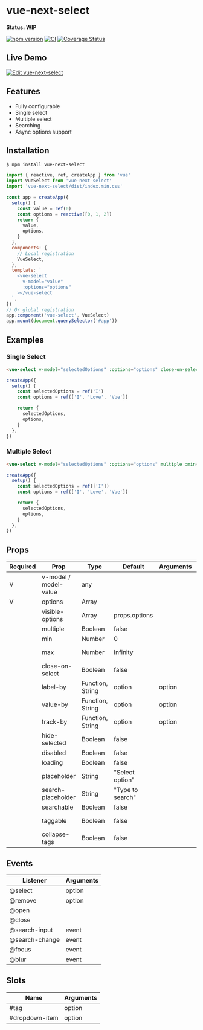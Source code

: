 # vue-next-select

**Status: WIP**

[![npm version](https://badge.fury.io/js/vue-next-select.svg)](https://badge.fury.io/js/vue-next-select)
[![CI](https://github.com/iendeavor/vue-next-select/workflows/CI/badge.svg)](https://github.com/iendeavor/vue-next-select/actions)
[![Coverage Status](https://coveralls.io/repos/github/iendeavor/vue-next-select/badge.svg?branch=develop)](https://coveralls.io/github/iendeavor/vue-next-select?branch=develop)

## Live Demo

[![Edit vue-next-select](https://codesandbox.io/static/img/play-codesandbox.svg)](https://codesandbox.io/s/vue-next-select-01mxz?fontsize=14&hidenavigation=1&theme=dark)

## Features

- Fully configurable
- Single select
- Multiple select
- Searching
- Async options support

## Installation

```
$ npm install vue-next-select
```

```js
import { reactive, ref, createApp } from 'vue'
import VueSelect from 'vue-next-select'
import 'vue-next-select/dist/index.min.css'

const app = createApp({
  setup() {
    const value = ref(0)
    const options = reactive([0, 1, 2])
    return {
      value,
      options,
    }
  },
  components: {
    // Local registration
    VueSelect,
  },
  template: `
    <vue-select
      v-model="value"
      :options="options"
    ></vue-select
  `,
})
// Or global registration
app.component('vue-select', VueSelect)
app.mount(document.querySelector('#app'))
```

## Examples

### Single Select

```html
<vue-select v-model="selectedOptions" :options="options" close-on-select></vue-select>
```

```javascript
createApp({
  setup() {
    const selectedOptions = ref('I')
    const options = ref(['I', 'Love', 'Vue'])

    return {
      selectedOptions,
      options,
    }
  },
})
```

### Multiple Select

```html
<vue-select v-model="selectedOptions" :options="options" multiple :min="1" :max="2" close-on-select></vue-select>
```

```javascript
createApp({
  setup() {
    const selectedOptions = ref(['I'])
    const options = ref(['I', 'Love', 'Vue'])

    return {
      selectedOptions,
      options,
    }
  },
})
```

## Props

| Required | Prop                   | Type             | Default          | Arguments | Works if               |
| -------- | ---------------------- | ---------------- | ---------------- | --------- | ---------------------- |
| V        | v\-model / model-value | any              |                  |           |                        |
| V        | options                | Array            |                  |           |                        |
|          | visible-options        | Array            | props.options    |           |                        |
|          | multiple               | Boolean          | false            |           |                        |
|          | min                    | Number           | 0                |           |                        |
|          | max                    | Number           | Infinity         |           | props.multiple is true |
|          | close-on-select        | Boolean          | false            |           |                        |
|          | label-by               | Function, String | option           | option    |                        |
|          | value-by               | Function, String | option           | option    |                        |
|          | track-by               | Function, String | option           | option    |                        |
|          | hide-selected          | Boolean          | false            |           | props.multiple is true |
|          | disabled               | Boolean          | false            |           |                        |
|          | loading                | Boolean          | false            |           |                        |
|          | placeholder            | String           | "Select option"  |           |                        |
|          | search-placeholder     | String           | "Type to search" |           |                        |
|          | searchable             | Boolean          | false            |           |                        |
|          | taggable               | Boolean          | false            |           | props.multiple is true |
|          | collapse-tags          | Boolean          | false            |           |                        |

## Events

| Listener        | Arguments |
| --------------- | --------- |
| @select         | option    |
| @remove         | option    |
| @open           |           |
| @close          |           |
| @search\-input  | event     |
| @search\-change | event     |
| @focus          | event     |
| @blur           | event     |

## Slots

| Name           | Arguments |
| -------------- | --------- |
| #tag           | option    |
| #dropdown-item | option    |

